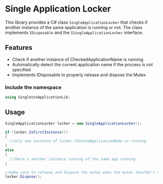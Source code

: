 # Single Application Locker

This library provides a C# class `SingleApplicationLocker` that checks if another instance of the same application is running or not.
The class implements `IDisposable` and the `ISingleApplicationLocker` interface.

## Features

- Check if another instance of CheckedApplicationName is running
- Automatically detect the current application name if the process is not specified 
- Implements IDisposable to properly release and dispose the Mutex

### Include the namespace
```csharp
using SingletonApplicationLib;
```

## Usage

 ```csharp
SingleApplicationLocker locker = new SingleApplicationLocker();

if (locker.IsFirstInstance())
{
   //only one instance of locker.CheckedApplicationName is running
}
else
{
   //there's another instance running of the same app running
}

//make sure to release and dispose the mutex when the mutex shouldn't run
locker.Dispose();
 ```
